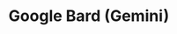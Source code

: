 ---
title: Google Bard (Gemini)
url: https://bard.google.com
description: Google 开发的 AI 对话助手，现已升级为 Gemini
category: AI工具
tags: [AI对话, Google, Gemini, 多模态AI]
icon: 🔍
---